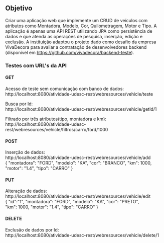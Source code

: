 ## Objetivo
Criar uma aplicação web que implemente um CRUD de veículos com atributos como Montadora, Modelo, Cor, Quilometragem, Motor e Tipo.
A aplicação é apenas uma API REST utilizando JPA como persistência de dados e 
que atenda as operações de pesquisa, inserção, edição e exclusão.
A instituição adaptou o projeto dado como desafio da empresa VivaDecora para avaliar a contratação de
desenvolvedores backend (disponível em https://github.com/vivadecora/backend-teste).

### Testes com URL's da API
#### GET <br>
Acesso de teste sem comunicação com banco de dados:<br>
http://localhost:8080/atividade-udesc-rest/webresources/vehicle/teste

Busca por Id:<br>
http://localhost:8080/atividade-udesc-rest/webresources/vehicle/getId/1

Filtrado por três atributos(tipo, montadora e km):<br>
http://localhost:8080/atividade-udesc-rest/webresources/vehicle/filtros/carro/ford/1000

#### POST <br>
Inserção de dados: <br>
http://localhost:8080/atividade-udesc-rest/webresources/vehicle/add 
<br>
    {
        "montadora": "FORD",
        "modelo": "KA",
        "cor": "BRANCO",
        "km": 1000,
        "motor": "1.4",
        "tipo": "CARRO"
    }

#### PUT <br>
Alteração de dados: <br>
http://localhost:8080/atividade-udesc-rest/webresources/vehicle/edit
<br>
    {
        "id":"1",
        "montadora": "FORD",
        "modelo": "KA",
        "cor": "PRETO",        
        "km": 1000,
        "motor": "1.4",
        "tipo": "CARRO"
    }

#### DELETE <br>
Exclusão de dados por Id: <br>
http://localhost:8080/atividade-udesc-rest/webresources/vehicle/delete/1
